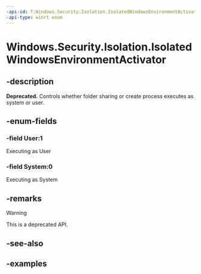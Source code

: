 ```yaml
---
-api-id: T:Windows.Security.Isolation.IsolatedWindowsEnvironmentActivator
-api-type: winrt enum
---
```


<!-- Enumeration syntax.
public enum IsolatedWindowsEnvironmentActivator : int 
-->

# Windows.Security.Isolation.IsolatedWindowsEnvironmentActivator

## -description

**Deprecated.** Controls whether folder sharing or create process executes as system or user.

## -enum-fields

### -field User:1

Executing as User

### -field System:0

Executing as System

## -remarks

> [!WARNING]
> This is a deprecated API.

## -see-also

## -examples
